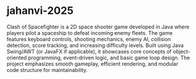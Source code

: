 # jahanvi-2025
Clash of Spacefighter is a 2D space shooter game developed in Java where players pilot a spaceship to defeat incoming enemy fleets. 
The game features keyboard controls, shooting mechanics, enemy AI, collision detection, score tracking, and increasing difficulty levels. 
Built using Java Swing/AWT (or JavaFX if applicable), it showcases core concepts of object-oriented programming, event-driven logic, and basic game loop design. 
The project emphasizes smooth gameplay, efficient rendering, and modular code structure for maintainability.
